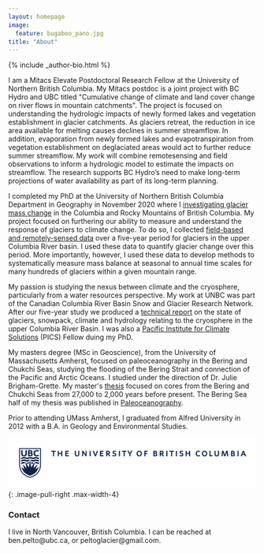 ```yaml
---
layout: homepage
image:
  feature: bugaboo_pano.jpg
title: "About"
---
```


<footer role="contentinfo">
  <div class="article-author-bottom">
    {% include _author-bio.html %}
  </div>
</footer>


I am a Mitacs Elevate Postdoctoral Research Fellow at the University of Northern British Columbia. My Mitacs postdoc is a joint project with BC Hydro and UBC titled "Cumulative change of climate and land cover change on river flows in mountain catchments". The project is focused on understanding the hydrologic impacts of newly formed lakes and vegetation establishment in glacier catchments. As glaciers retreat, the reduction in ice area available for melting causes declines in summer streamflow. In addition, evaporation from newly formed lakes and evapotranspiration from vegetation establishment on deglaciated areas would act to further reduce summer streamflow. My work will combine remotesensing and field observations to inform a hydrologic model to estimate the impacts on streamflow. The research supports BC Hydro’s need to make long-term projections of water availability as part of its long-term planning.


I completed my PhD at the University of Northern British Columbia Department in Geography in November 2020 where I [investigating glacier mass change](https://www.unbc.ca/newsroom/unbc-stories/unbc-phd-candidate-measures-glacier-mass-change-columbia-river-basin) in the Columbia and Rocky Mountains of British Columbia. My project focused on furthering our ability to measure and understand the response of glaciers to climate change. To do so, I collected [field-based and remotely-sensed data](https://tc.copernicus.org/articles/13/1709/2019/) over a five-year period for glaciers in the upper Columbia River basin. I used these data to quantify glacier change over this period. More importantly, however, I used these data to develop methods to systematically measure mass balance at seasonal to annual time scales for many hundreds of glaciers within a given mountain range.

My passion is studying the nexus between climate and the cryosphere, particularly from a water resources perspective. My work at UNBC was part of the Canadian Columbia River Basin Snow and Glacier Research Network. After our five-year study we produced a [technical report](https://ourtrust.org/new-research-available-columbia-basin-glaciers/) on the state of glaciers, snowpack, climate and hydrology relating to the cryosphere in the upper Columbia River Basin. I was also a [Pacific Institute for Climate Solutions](https://pics.uvic.ca/research/thinning-ice) (PICS) Fellow duing my PhD.

My masters degree (MSc in Geoscience), from the University of Massachusetts Amherst, focused on paleoceanography in the Bering and Chukchi Seas, studying the flooding of the Bering Strait and connection of the Pacific and Arctic Oceans. I studied under the direction of Dr. Julie Brigham-Grette. My master's [thesis](https://scholarworks.umass.edu/masters_theses_2/108/) focused on cores from the Bering and Chukchi Seas from 27,000 to 2,000 years before present. The Bering Sea half of my thesis was published in [Paleoceanography](https://doi.org/10.1002/2017PA003265).

Prior to attending UMass Amherst, I graduated from Alfred University in 2012 with a B.A. in Geology and Environmental Studies.

![UBC Logo](/images/UBC-logo-2018-fullsig-blue-rgb300.png)
{: .image-pull-right .max-width-4}

### Contact
<p>
I live in North Vancouver, British Columbia. I can be reached at ben.pelto@ubc.ca, or peltoglacier@gmail.com.
